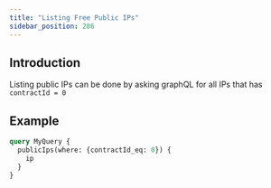```yaml
---
title: "Listing Free Public IPs"
sidebar_position: 286
---
```






## Introduction

Listing public IPs can be done by asking graphQL for all IPs that has `contractId = 0`

## Example

```graphql
query MyQuery {
  publicIps(where: {contractId_eq: 0}) {
    ip
  }
}
```

